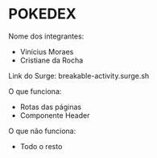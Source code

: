 # POKEDEX

Nome dos integrantes: 
- Vinícius Moraes
- Cristiane da Rocha

Link do Surge: 
breakable-activity.surge.sh

O que funciona:
- Rotas das páginas
- Componente Header

O que não funciona: 
- Todo o resto
